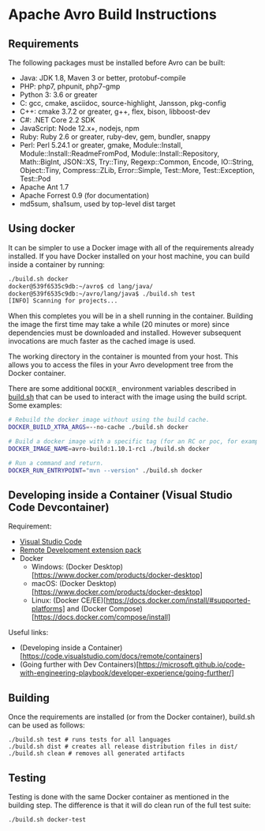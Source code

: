 # Apache Avro Build Instructions

## Requirements

The following packages must be installed before Avro can be built:

 - Java: JDK 1.8, Maven 3 or better, protobuf-compile
 - PHP: php7, phpunit, php7-gmp
 - Python 3: 3.6 or greater
 - C: gcc, cmake, asciidoc, source-highlight, Jansson, pkg-config
 - C++: cmake 3.7.2 or greater, g++, flex, bison, libboost-dev
 - C#: .NET Core 2.2 SDK
 - JavaScript: Node 12.x+, nodejs, npm
 - Ruby: Ruby 2.6 or greater, ruby-dev, gem, bundler, snappy
 - Perl: Perl 5.24.1 or greater, gmake, Module::Install,
   Module::Install::ReadmeFromPod, Module::Install::Repository,
   Math::BigInt, JSON::XS, Try::Tiny, Regexp::Common, Encode,
   IO::String, Object::Tiny, Compress::ZLib, Error::Simple,
   Test::More, Test::Exception, Test::Pod
 - Apache Ant 1.7
 - Apache Forrest 0.9 (for documentation)
 - md5sum, sha1sum, used by top-level dist target

## Using docker

It can be simpler to use a Docker image with all of the requirements already
installed. If you have Docker installed on your host machine, you can build
inside a container by running:

```bash
./build.sh docker
docker@539f6535c9db:~/avro$ cd lang/java/
docker@539f6535c9db:~/avro/lang/java$ ./build.sh test
[INFO] Scanning for projects...
```

When this completes you will be in a shell running in the
container. Building the image the first time may take a while (20
minutes or more) since dependencies must be downloaded and
installed. However subsequent invocations are much faster as the
cached image is used.

The working directory in the container is mounted from your host. This
allows you to access the files in your Avro development tree from the
Docker container.

There are some additional `DOCKER_` environment variables described in 
[build.sh](./build.sh) that can be used to interact with the image using
the build script. Some examples:

```bash
# Rebuild the docker image without using the build cache.
DOCKER_BUILD_XTRA_ARGS=--no-cache ./build.sh docker

# Build a docker image with a specific tag (for an RC or poc, for example)
DOCKER_IMAGE_NAME=avro-build:1.10.1-rc1 ./build.sh docker

# Run a command and return.
DOCKER_RUN_ENTRYPOINT="mvn --version" ./build.sh docker
```

## Developing inside a Container (Visual Studio Code Devcontainer)

Requirement:
 - [Visual Studio Code](https://code.visualstudio.com/)
 - [Remote Development extension pack](https://aka.ms/vscode-remote/download/extension)
 - Docker
   - Windows: (Docker Desktop)[https://www.docker.com/products/docker-desktop]
   - macOS: (Docker Desktop)[https://www.docker.com/products/docker-desktop]
   - Linux: (Docker CE/EE)[https://docs.docker.com/install/#supported-platforms] and (Docker Compose)[https://docs.docker.com/compose/install]

Useful links:
 - (Developing inside a Container)[https://code.visualstudio.com/docs/remote/containers]
 - (Going further with Dev Containers)[https://microsoft.github.io/code-with-engineering-playbook/developer-experience/going-further/]

## Building

Once the requirements are installed (or from the Docker container),
build.sh can be used as follows:

```
./build.sh test # runs tests for all languages
./build.sh dist # creates all release distribution files in dist/
./build.sh clean # removes all generated artifacts
```

## Testing

Testing is done with the same Docker container as mentioned in the building
step. The difference is that it will do clean run of the full test suite:

```bash
./build.sh docker-test
```
